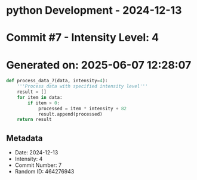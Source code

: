 ﻿# python Development - 2024-12-13
# Commit #7 - Intensity Level: 4
# Generated on: 2025-06-07 12:28:07
```python
def process_data_7(data, intensity=4):
    '''Process data with specified intensity level'''
    result = []
    for item in data:
        if item > 0:
            processed = item * intensity + 82
            result.append(processed)
    return result
```
## Metadata
- Date: 2024-12-13
- Intensity: 4
- Commit Number: 7
- Random ID: 464276943
